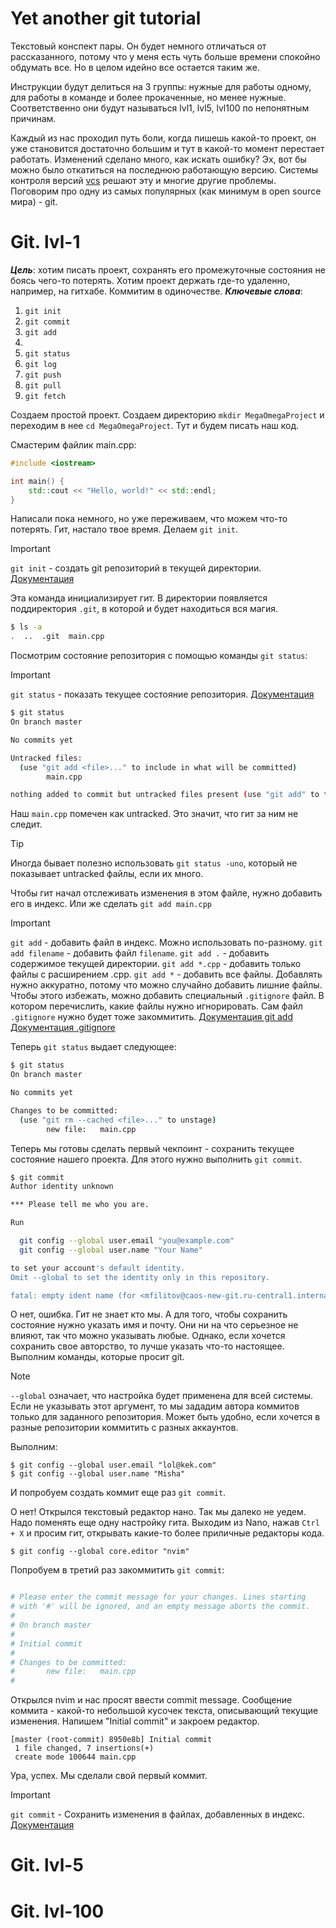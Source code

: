 
# Yet another git tutorial

Текстовый конспект пары. Он будет немного отличаться от рассказанного, потому что у меня есть чуть больше времени спокойно обдумать все. Но в целом идейно все остается таким же. 

Инструкции будут делиться на 3 группы: нужные для работы одному, для работы в команде и более прокаченные, но менее нужные. Соответственно они будут называться lvl1, lvl5, lvl100 по непонятным причинам.

Каждый из нас проходил путь боли, когда пишешь какой-то проект, он уже становится достаточно большим и тут в какой-то момент перестает работать. Изменений сделано много, как искать ошибку? Эх, вот бы можно было откатиться на последнюю работающую версию. Системы контроля версий [vcs](https://ru.wikipedia.org/wiki/%D0%A1%D0%B8%D1%81%D1%82%D0%B5%D0%BC%D0%B0_%D1%83%D0%BF%D1%80%D0%B0%D0%B2%D0%BB%D0%B5%D0%BD%D0%B8%D1%8F_%D0%B2%D0%B5%D1%80%D1%81%D0%B8%D1%8F%D0%BC%D0%B8) решают эту и многие другие проблемы. Поговорим про одну из самых популярных (как минимум в open source мира) - git.

# Git. lvl-1

**_Цель_**: хотим писать проект, сохранять его промежуточные состояния не боясь чего-то потерять. Хотим проект держать где-то удаленно, например, на гитхабе. Коммитим в одиночестве.
**_Ключевые слова_**:

1. `git init`
2. `git commit`
3. `git add`
4. 
5. `git status`
6. `git log`
7. `git push`
8. `git pull`
9. `git fetch`


Создаем простой проект. Создаем директорию `mkdir MegaOmegaProject` и переходим в нее `cd MegaOmegaProject`. Тут и будем писать наш код.

Смастерим файлик main.cpp:
```cpp
#include <iostream>

int main() {
	std::cout << "Hello, world!" << std::endl;
}
```

Написали пока немного, но уже переживаем, что можем что-то потерять. Гит, настало твое время. Делаем `git init`.

>[!IMPORTANT]
>`git init` - создать git репозиторий в текущей директории. [Документация](https://git-scm.com/docs/git-init/ru)

Эта команда инициализирует гит. В директории появляется поддиректория `.git`, в которой и будет находиться вся магия.

```zsh
$ ls -a
.  ..  .git  main.cpp
```

Посмотрим состояние репозитория с помощью команды `git status`:
>[!IMPORTANT] 
>`git status` - показать текущее состояние репозитория. [Документация](https://git-scm.com/docs/git-status)

```bash
$ git status
On branch master

No commits yet

Untracked files:
  (use "git add <file>..." to include in what will be committed)
        main.cpp

nothing added to commit but untracked files present (use "git add" to track)
```
Наш `main.cpp` помечен как untracked. Это значит, что гит за ним не следит.

>[!TIP]
>Иногда бывает полезно использовать `git status -uno`, который не показывает untracked файлы, если их много. 

Чтобы гит начал отслеживать изменения в этом файле, нужно добавить его в индекс. Или же сделать `git add main.cpp`

>[!IMPORTANT] 
>`git add` - добавить файл в индекс. Можно использовать по-разному. `git add filename` - добавить файл `filename`. `git add .` - добавить содержимое текущей директории. `git add *.cpp` - добавить только файлы с расширением .cpp. `git add *` - добавить все файлы. Добавлять нужно аккуратно, потому что можно случайно добавить лишние файлы. Чтобы этого избежать, можно добавить специальный `.gitignore` файл. В котором перечислить, какие файлы нужно игнорировать. Сам файл `.gitignore` нужно будет тоже закоммитить. [Документация git add](https://git-scm.com/docs/git-add/ru) [Документация .gitignore](https://git-scm.com/docs/gitignore)

Теперь `git status` выдает следующее:
```bash
$ git status
On branch master

No commits yet

Changes to be committed:
  (use "git rm --cached <file>..." to unstage)
        new file:   main.cpp
```
Теперь мы готовы сделать первый чекпоинт - сохранить текущее состояние нашего проекта. Для этого нужно выполнить `git commit`.

```bash
$ git commit
Author identity unknown

*** Please tell me who you are.

Run

  git config --global user.email "you@example.com"
  git config --global user.name "Your Name"

to set your account's default identity.
Omit --global to set the identity only in this repository.

fatal: empty ident name (for <mfilitov@caos-new-git.ru-central1.internal>) not allowed
```
О нет, ошибка. Гит не знает кто мы. А для того, чтобы сохранить состояние нужно указать имя и почту. Они ни на что серьезное не влияют, так что можно указывать любые. Однако, если хочется сохранить свое авторство, то лучше указать что-то настоящее. Выполним команды, которые просит git. 

>[!NOTE]
> `--global` означает, что настройка будет применена для всей системы. Если не указывать этот аргумент, то мы зададим автора коммитов только для заданного репозитория. Может быть удобно, если хочется в разные репозитории коммитить с разных аккаунтов.

Выполним:
```
$ git config --global user.email "lol@kek.com"
$ git config --global user.name "Misha"
```

И попробуем создать коммит еще раз `git commit`. 

О нет! Открылся текстовый редактор нано. Так мы далеко не уедем. Надо поменять еще одну настройку гита. Выходим из Nano, нажав `Ctrl + X` и просим гит, открывать какие-то более приличные редакторы кода. 
```
$ git config --global core.editor "nvim"
```

Попробуем в третий раз закоммитить `git commit`:
```bash

# Please enter the commit message for your changes. Lines starting
# with '#' will be ignored, and an empty message aborts the commit.
#
# On branch master
#
# Initial commit
#
# Changes to be committed:
#       new file:   main.cpp
#
```

Открылся nvim и нас просят ввести commit message. Сообщение коммита - какой-то небольшой кусочек текста, описывающий текущие изменения. Напишем "Initial commit" и закроем редактор.

```
[master (root-commit) 8950e8b] Initial commit
 1 file changed, 7 insertions(+)
 create mode 100644 main.cpp
```

Ура, успех. Мы сделали свой первый коммит.

> [!IMPORTANT] 
>`git commit` - Сохранить изменения в файлах, добавленных в индекс. [Документация](https://git-scm.com/docs/git-commit/ru)










# Git. lvl-5

# Git. lvl-100


